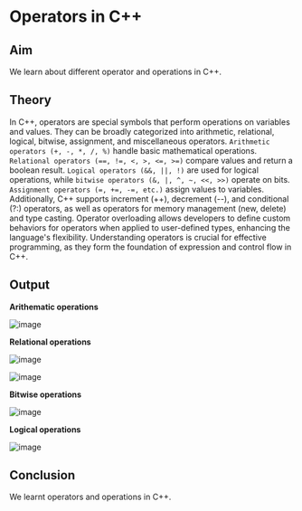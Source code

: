 # Operators in C++
## Aim
We learn about different operator and operations in C++.
## Theory
In C++, operators are special symbols that perform operations on variables and values. They can be broadly categorized into arithmetic, relational, logical, bitwise, assignment, and miscellaneous operators. `Arithmetic operators (+, -, *, /, %)` handle basic mathematical operations. `Relational operators (==, !=, <, >, <=, >=)` compare values and return a boolean result. `Logical operators (&&, ||, !)` are used for logical operations, while `bitwise operators (&, |, ^, ~, <<, >>)` operate on bits. `Assignment operators (=, +=, -=, etc.)` assign values to variables. Additionally, C++ supports increment (++), decrement (--), and conditional (?:) operators, as well as operators for memory management (new, delete) and type casting. Operator overloading allows developers to define custom behaviors for operators when applied to user-defined types, enhancing the language's flexibility. Understanding operators is crucial for effective programming, as they form the foundation of expression and control flow in C++.
## Output
**Arithematic operations**

![image](https://github.com/user-attachments/assets/0cfead50-1e7a-4c68-9805-172ae7a79e01)

**Relational operations**

![image](https://github.com/user-attachments/assets/8ae92548-a007-4a4a-8b49-36ec5a4d9ed8)

![image](https://github.com/user-attachments/assets/08a155d8-ea8e-4c82-846c-0aa829470275)

**Bitwise operations**

![image](https://github.com/user-attachments/assets/c4b28bf6-0b4f-48fb-a35b-c96d12845f50)

**Logical operations**

![image](https://github.com/user-attachments/assets/a50e1969-2b4e-49b1-9467-745da426d073)


## Conclusion
We learnt operators and operations in C++.
